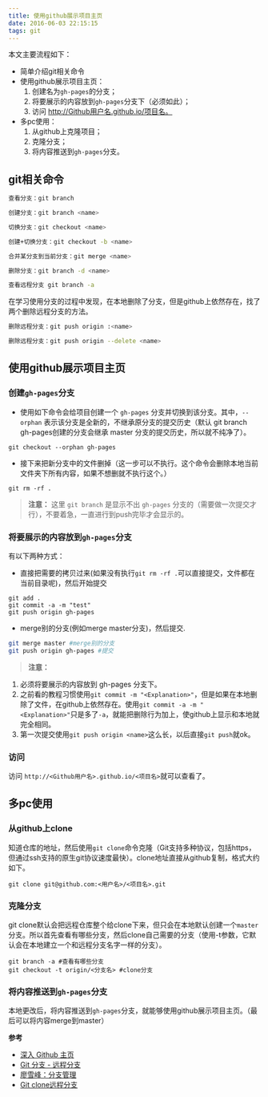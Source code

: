 ```yaml
---
title: 使用github展示项目主页
date: 2016-06-03 22:15:15
tags: git
---
```

本文主要流程如下：

* 简单介绍git相关命令
* 使用github展示项目主页：
    1. 创建名为`gh-pages`的分支；
    2. 将要展示的内容放到`gh-pages`分支下（必须如此）；
    3. 访问 http://Github用户名.github.io/项目名。
* 多pc使用：
    1. 从github上克隆项目；
    2. 克隆分支；
    3. 将内容推送到`gh-pages`分支。

## git相关命令

```bash
查看分支：git branch

创建分支：git branch <name>

切换分支：git checkout <name>

创建+切换分支：git checkout -b <name>

合并某分支到当前分支：git merge <name>

删除分支：git branch -d <name>

查看远程分支 git branch -a
```

在学习使用分支的过程中发现，在本地删除了分支，但是github上依然存在，找了两个删除远程分支的方法。

```bash
删除远程分支：git push origin :<name>

删除远程分支：git push origin --delete <name>
```

## 使用github展示项目主页

### 创建`gh-pages`分支

* 使用如下命令会给项目创建一个 `gh-pages` 分支并切换到该分支。其中，`--orphan` 表示该分支是全新的，不继承原分支的提交历史（默认 git branch gh-pages创建的分支会继承 master 分支的提交历史，所以就不纯净了）。
```
git checkout --orphan gh-pages
```

* 接下来把新分支中的文件删掉（这一步可以不执行。这个命令会删除本地当前文件夹下所有内容，如果不想删就不执行这个。）
```
git rm -rf .
```

>**注意：**
这里 `git branch` 是显示不出 `gh-pages` 分支的（需要做一次提交才行），不要着急，一直进行到push完毕才会显示的。

### 将要展示的内容放到`gh-pages`分支

有以下两种方式：
* 直接把需要的拷贝过来(如果没有执行`git rm -rf .`可以直接提交，文件都在当前目录呢)，然后开始提交
```
git add .
git commit -a -m "test"
git push origin gh-pages
```

* merge别的分支(例如merge master分支)，然后提交.
```bash
git merge master #merge别的分支
git push origin gh-pages #提交
```

>**注意：** 
1. 必须将要展示的内容放到 gh-pages 分支下。
2. 之前看的教程习惯使用`git commit -m "<Explanation>"`，但是如果在本地删除了文件，在github上依然存在。使用`git commit -a -m "<Explanation>"`只是多了`-a`，就能把删除行为加上，使github上显示和本地就完全相同。
3. 第一次提交使用`git push origin <name>`这么长，以后直接`git push`就ok。

### 访问

 访问 `http://<Github用户名>.github.io/<项目名>`就可以查看了。
 
## 多pc使用

### 从github上clone

知道仓库的地址，然后使用`git clone`命令克隆（Git支持多种协议，包括https，但通过ssh支持的原生git协议速度最快）。clone地址直接从github复制，格式大约如下。
```
git clone git@github.com:<用户名>/<项目名>.git
```

### 克隆分支

git clone默认会把远程仓库整个给clone下来，但只会在本地默认创建一个`master`分支。所以首先查看有哪些分支，然后clone自己需要的分支（使用-t参数，它默认会在本地建立一个和远程分支名字一样的分支）。

```
git branch -a #查看有哪些分支
git checkout -t origin/<分支名> #clone分支
```

### 将内容推送到`gh-pages`分支

本地更改后，将内容推送到`gh-pages`分支，就能够使用github展示项目主页。（最后可以将内容merge到master）

**参考**

- [深入 Github 主页](https://www.awesomes.cn/source/10 "")
- [Git 分支 - 远程分支](https://git-scm.com/book/zh/v1/Git-%E5%88%86%E6%94%AF-%E8%BF%9C%E7%A8%8B%E5%88%86%E6%94%AF "")
- [廖雪峰：分支管理](http://www.liaoxuefeng.com/wiki/0013739516305929606dd18361248578c67b8067c8c017b000/001375840038939c291467cc7c747b1810aab2fb8863508000 "")
- [Git clone远程分支](http://www.tuicool.com/articles/6fmQRnq "")